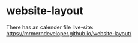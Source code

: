 ﻿# website-layout
 There has an calender file
 live-site: https://mrmerndeveloper.github.io/website-layout/
